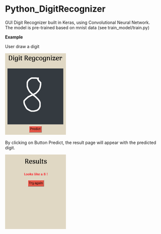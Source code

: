 # Python_DigitRecognizer
GUI Digit Recognizer built in Keras, using Convolutional Neural Network. The model is pre-trained based on mnist data (see train_model/train.py)

**Example**

User draw a digit

<img src="image/Demo_Input.png" width="200">

By clicking on Button Predict, the result page will appear with the predicted digit.

<img src="image/Demo_Output.png" width="200">
